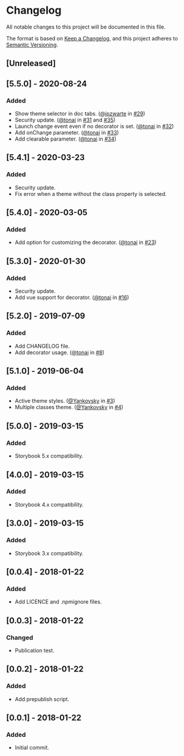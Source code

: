 # Changelog
All notable changes to this project will be documented in this file.

The format is based on [Keep a Changelog](https://keepachangelog.com/en/1.0.0/),
and this project adheres to [Semantic Versioning](https://semver.org/spec/v2.0.0.html).

## [Unreleased]

## [5.5.0] - 2020-08-24
### Added
- Show theme selector in doc tabs. ([@jpzwarte](https://github.com/jpzwarte) in [#29](https://github.com/tonai/storybook-addon-themes/pull/29))
- Security update.  ([@tonai](https://github.com/tonai) in [#31](https://github.com/tonai/storybook-addon-themes/pull/31) and [#35](https://github.com/tonai/storybook-addon-themes/pull/35))
- Launch change event even if no decorator is set. ([@tonai](https://github.com/tonai) in [#32](https://github.com/tonai/storybook-addon-themes/pull/32))
- Add onChange parameter. ([@tonai](https://github.com/tonai) in [#33](https://github.com/tonai/storybook-addon-themes/pull/33))
- Add clearable parameter. ([@tonai](https://github.com/tonai) in [#34](https://github.com/tonai/storybook-addon-themes/pull/34))

## [5.4.1] - 2020-03-23
### Added
- Security update.
- Fix error when a theme without the class property is selected.

## [5.4.0] - 2020-03-05
### Added
- Add option for customizing the decorator. ([@tonai](https://github.com/tonai) in [#23](https://github.com/tonai/storybook-addon-themes/pull/23))

## [5.3.0] - 2020-01-30
### Added
- Security update.
- Add vue support for decorator. ([@tonai](https://github.com/tonai) in [#16](https://github.com/tonai/storybook-addon-themes/pull/16))

## [5.2.0] - 2019-07-09
### Added
- Add CHANGELOG file.
- Add decorator usage. ([@tonai](https://github.com/tonai) in [#8](https://github.com/tonai/storybook-addon-themes/pull/8))

## [5.1.0] - 2019-06-04
### Added
- Active theme styles. ([@Yankovsky](https://github.com/Yankovsky) in [#3](https://github.com/tonai/storybook-addon-themes/pull/3))
- Multiple classes theme. ([@Yankovsky](https://github.com/Yankovsky) in [#4](https://github.com/tonai/storybook-addon-themes/pull/4))

## [5.0.0] - 2019-03-15
### Added
- Storybook 5.x compatibility.

## [4.0.0] - 2019-03-15
### Added
- Storybook 4.x compatibility.

## [3.0.0] - 2019-03-15
### Added
- Storybook 3.x compatibility.

## [0.0.4] - 2018-01-22
### Added
- Add LICENCE and .npmignore files.

## [0.0.3] - 2018-01-22
### Changed
- Publication test.

## [0.0.2] - 2018-01-22
### Added
- Add prepublish script.

## [0.0.1] - 2018-01-22
### Added
- Initial commit.
